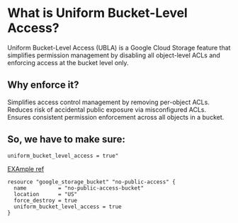 # What is Uniform Bucket-Level Access?
Uniform Bucket-Level Access (UBLA) is a Google Cloud Storage feature that simplifies permission management by disabling all object-level ACLs and enforcing access at the bucket level only.

## Why enforce it?
Simplifies access control management by removing per-object ACLs.
Reduces risk of accidental public exposure via misconfigured ACLs.
Ensures consistent permission enforcement across all objects in a bucket.

## So, we have to make sure:
```hcl
uniform_bucket_level_access = true"
```

[EXAmple ref](https://registry.terraform.io/providers/hashicorp/google/latest/docs/resources/storage_bucket#uniform_bucket_level_access-1)

```hcl
resource "google_storage_bucket" "no-public-access" {
  name          = "no-public-access-bucket"
  location      = "US"
  force_destroy = true
  uniform_bucket_level_access = true
}
```
